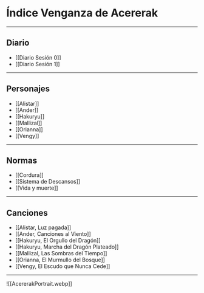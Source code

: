 
# Índice Venganza de Acererak
---
## Diario
- [[Diario Sesión 0]]
- [[Diario Sesión 1]]

---
## Personajes
- [[Alistar]]
- [[Ander]]
- [[Hakuryu]]
- [[Mallizal]]
- [[Orianna]]
- [[Vengy]]

---
## Normas 
- [[Cordura]]
- [[Sistema de Descansos]]
- [[Vida y muerte]]
---
## Canciones

- [[Alistar, Luz pagada]]
- [[Ander, Canciones al Viento]]
- [[Hakuryu, El Orgullo del Dragón]]
- [[Hakuryu, Marcha del Dragón Plateado]]
- [[Mallizal, Las Sombras del Tiempo]]
- [[Orianna, El Murmullo del Bosque]]
- [[Vengy, El Escudo que Nunca Cede]]

---

![[AcererakPortrait.webp]]
